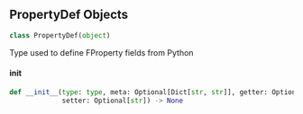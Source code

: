 ## PropertyDef Objects

```python
class PropertyDef(object)
```

Type used to define FProperty fields from Python

<a id="unreal.PropertyDef.__init__"></a>

#### __init__

```python
def __init__(type: type, meta: Optional[Dict[str, str]], getter: Optional[str],
             setter: Optional[str]) -> None
```

<a id="unreal.FunctionDef"></a>
